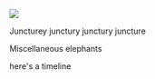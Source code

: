<a href="https://juncture-digital.org"><img src="https://juncture-digital.org/images/ve-button.png"></a>

<param ve-config
        title="image test"
       author="Nathan"
       banner="https://upload.wikimedia.org/wikipedia/commons/b/bc/Elephant.jpg"
       layout="vertical"


Juncturey junctury junctury juncture

<param ve-compare
curtain="true"
url="https://upload.wikimedia.org/wikipedia/commons/b/bc/Elephant.jpg"
label="Apollo and Daphne"
description="sculpture by Gian Lorenzo Bernini"
license="CC BY-SA 4.0">
<param ve-compare
url="https://upload.wikimedia.org/wikipedia/commons/f/f1/Elephant_shadows_front_view_animation.png"
label="Apollo and Daphne"
description="sculpture by Gian Lorenzo Bernini"
license="CC BY-SA 4.0">

Miscellaneous elephants
<param ve-image
curtain="true"
url="https://upload.wikimedia.org/wikipedia/commons/b/bc/Elephant.jpg"
label="Apollo and Daphne"
description="sculpture by Gian Lorenzo Bernini"
license="CC BY-SA 4.0">

here's a timeline
<param ve-knightlab-timeline
        source="https://docs.google.com/spreadsheets/d/1noC94oupIfeqdeve_s7vj5OrhvoTR0PHuwqby3AmHJQ/edit#gid=0"
        timenav-position="bottom"
        hash-bookmarks="false"
        initial zoom="1"
        
